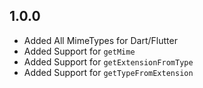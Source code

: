 ## 1.0.0

* Added All MimeTypes for Dart/Flutter
* Added Support for `getMime`
* Added Support for `getExtensionFromType`
* Added Support for `getTypeFromExtension`
